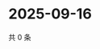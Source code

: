 # 2025-09-16

共 0 条

<!-- BEGIN ZHIHUQUESTIONS -->
<!-- 最后更新时间 Tue Sep 16 2025 07:09:52 GMT+0800 (China Standard Time) -->

<!-- END ZHIHUQUESTIONS -->
